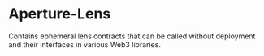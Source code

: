 # Aperture-Lens
Contains ephemeral lens contracts that can be called without deployment and their interfaces in various Web3 libraries.
